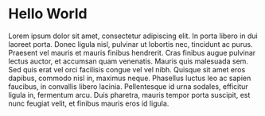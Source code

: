 # Hello World

Lorem ipsum dolor sit amet, consectetur adipiscing elit. In porta libero in dui laoreet porta. Donec ligula nisl, pulvinar ut lobortis nec, tincidunt ac purus. Praesent vel mauris et mauris finibus hendrerit. Cras finibus augue pulvinar lectus auctor, et accumsan quam venenatis. Mauris quis malesuada sem. Sed quis erat vel orci facilisis congue vel vel nibh. Quisque sit amet eros dapibus, commodo nisl in, maximus neque. Phasellus luctus leo ac sapien faucibus, in convallis libero lacinia. Pellentesque id urna sodales, efficitur ligula in, fermentum arcu. Duis pharetra, mauris tempor porta suscipit, est nunc feugiat velit, et finibus mauris eros id ligula.
